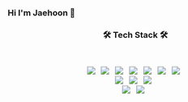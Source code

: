 ### Hi I'm Jaehoon 👋

<h3 align="center"><b>🛠 Tech Stack 🛠</b></h3>
</br>

<p align="center">
<img src="https://img.shields.io/badge/Python3-E34F26?style=flat-square&logo=Python&logoColor=white"/></a> &nbsp
<img src="https://img.shields.io/badge/C-f0aa30?style=flat-square&logo=C&logoColor=white"/></a> &nbsp
<img src="https://img.shields.io/badge/C++-f2e01d?style=flat-square&logo=C%2B%2B&logoColor=white"/></a> &nbsp
<img src="https://img.shields.io/badge/C%23-50f030?style=flat-square&logo=Csharp&logoColor=white"/></a> &nbsp
<!-- <img src="https://img.shields.io/badge/Android-3DDC84?style=flat-square&logo=Android&logoColor=white"/></a> &nbsp -->
<img src="https://img.shields.io/badge/Java-418bf2?style=flat-square&logo=Java&logoColor=white"/></a> &nbsp 
<img src="https://img.shields.io/badge/Javascript-0b11d6?style=flat-square&logo=Javascript&logoColor=white"/></a> &nbsp 
<img src="https://img.shields.io/badge/node.js-aa0bd6?style=flat-square&logo=node.js&logoColor=white"/></a> &nbsp 
</br>
<img src="https://img.shields.io/badge/oracle-E34F26?style=flat-square&logo=oracle&logoColor=white"/></a> &nbsp 
<img src="https://img.shields.io/badge/mysql-50f030?style=flat-square&logo=mysql&logoColor=white"/></a> &nbsp 
<img src="https://img.shields.io/badge/unity-aa0bd6?style=flat-square&logo=unity&logoColor=white"/></a> &nbsp 

</br>
<img src="https://img.shields.io/badge/react-%2320232a.svg?style=flat-square&logo=react&logoColor=%2361DAFB"/></a> &nbsp
<img src="https://img.shields.io/badge/TensorFlow-%23FF6F00.svg?style=flat-square&logo=TensorFlow&logoColor=white"/></a> &nbsp
</p>
<!--
**ChoiJaehoonDev/ChoiJaeHoonDev** is a ✨ _special_ ✨ repository because its `README.md` (this file) appears on your GitHub profile.

Here are some ideas to get you started:

- 🔭 I’m currently working on ...
- 🌱 I’m currently learning ...
- 👯 I’m looking to collaborate on ...
- 🤔 I’m looking for help with ...
- 💬 Ask me about ...
- 📫 How to reach me: ...
- 😄 Pronouns: ...
- ⚡ Fun fact: ...
-->
